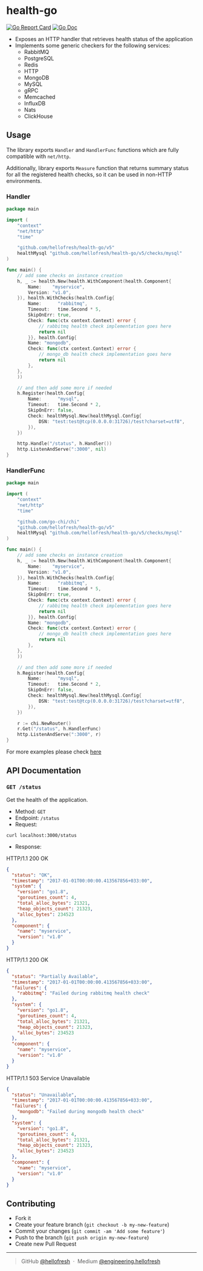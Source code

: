 # health-go

[![Go Report Card](https://goreportcard.com/badge/github.com/hellofresh/health-go)](https://goreportcard.com/report/github.com/hellofresh/health-go)
[![Go Doc](https://godoc.org/github.com/hellofresh/health-go?status.svg)](https://godoc.org/github.com/hellofresh/health-go)

* Exposes an HTTP handler that retrieves health status of the application
* Implements some generic checkers for the following services:
  * RabbitMQ
  * PostgreSQL
  * Redis
  * HTTP
  * MongoDB
  * MySQL
  * gRPC
  * Memcached
  * InfluxDB
  * Nats
  * ClickHouse

## Usage

The library exports `Handler` and `HandlerFunc` functions which are fully compatible with `net/http`.

Additionally, library exports `Measure` function that returns summary status for all the registered health checks,
so it can be used in non-HTTP environments.

### Handler

```go
package main

import (
	"context"
	"net/http"
	"time"

	"github.com/hellofresh/health-go/v5"
	healthMysql "github.com/hellofresh/health-go/v5/checks/mysql"
)

func main() {
	// add some checks on instance creation
	h, _ := health.New(health.WithComponent(health.Component{
		Name:    "myservice",
		Version: "v1.0",
	}), health.WithChecks(health.Config{
		Name:      "rabbitmq",
		Timeout:   time.Second * 5,
		SkipOnErr: true,
		Check: func(ctx context.Context) error {
			// rabbitmq health check implementation goes here
			return nil
		}}, health.Config{
		Name: "mongodb",
		Check: func(ctx context.Context) error {
			// mongo_db health check implementation goes here
			return nil
		},
	},
	))

	// and then add some more if needed
	h.Register(health.Config{
		Name:      "mysql",
		Timeout:   time.Second * 2,
		SkipOnErr: false,
		Check: healthMysql.New(healthMysql.Config{
			DSN: "test:test@tcp(0.0.0.0:31726)/test?charset=utf8",
		}),
	})

	http.Handle("/status", h.Handler())
	http.ListenAndServe(":3000", nil)
}
```

### HandlerFunc
```go
package main

import (
	"context"
	"net/http"
	"time"

	"github.com/go-chi/chi"
	"github.com/hellofresh/health-go/v5"
	healthMysql "github.com/hellofresh/health-go/v5/checks/mysql"
)

func main() {
	// add some checks on instance creation
	h, _ := health.New(health.WithComponent(health.Component{
		Name:    "myservice",
		Version: "v1.0",
	}), health.WithChecks(health.Config{
		Name:      "rabbitmq",
		Timeout:   time.Second * 5,
		SkipOnErr: true,
		Check: func(ctx context.Context) error {
			// rabbitmq health check implementation goes here
			return nil
		}}, health.Config{
		Name: "mongodb",
		Check: func(ctx context.Context) error {
			// mongo_db health check implementation goes here
			return nil
		},
	},
	))

	// and then add some more if needed
	h.Register(health.Config{
		Name:      "mysql",
		Timeout:   time.Second * 2,
		SkipOnErr: false,
		Check: healthMysql.New(healthMysql.Config{
			DSN: "test:test@tcp(0.0.0.0:31726)/test?charset=utf8",
		}),
	})

	r := chi.NewRouter()
	r.Get("/status", h.HandlerFunc)
	http.ListenAndServe(":3000", r)
}
```

For more examples please check [here](https://github.com/hellofresh/health-go/blob/master/_examples/server.go)
## API Documentation

### `GET /status`

Get the health of the application.
- Method: `GET`
- Endpoint: `/status`
- Request:
```
curl localhost:3000/status
```
- Response:

HTTP/1.1 200 OK
```json
{
  "status": "OK",
  "timestamp": "2017-01-01T00:00:00.413567856+033:00",
  "system": {
    "version": "go1.8",
    "goroutines_count": 4,
    "total_alloc_bytes": 21321,
    "heap_objects_count": 21323,
    "alloc_bytes": 234523
  },
  "component": {
    "name": "myservice",
    "version": "v1.0"
  }
}
```

HTTP/1.1 200 OK
```json
{
  "status": "Partially Available",
  "timestamp": "2017-01-01T00:00:00.413567856+033:00",
  "failures": {
    "rabbitmq": "Failed during rabbitmq health check"
  },
  "system": {
    "version": "go1.8",
    "goroutines_count": 4,
    "total_alloc_bytes": 21321,
    "heap_objects_count": 21323,
    "alloc_bytes": 234523
  },
  "component": {
    "name": "myservice",
    "version": "v1.0"
  }
}
```

HTTP/1.1 503 Service Unavailable
```json
{
  "status": "Unavailable",
  "timestamp": "2017-01-01T00:00:00.413567856+033:00",
  "failures": {
    "mongodb": "Failed during mongodb health check"
  },
  "system": {
    "version": "go1.8",
    "goroutines_count": 4,
    "total_alloc_bytes": 21321,
    "heap_objects_count": 21323,
    "alloc_bytes": 234523
  },
  "component": {
    "name": "myservice",
    "version": "v1.0"
  }
}
```

## Contributing
- Fork it
- Create your feature branch (`git checkout -b my-new-feature`)
- Commit your changes (`git commit -am 'Add some feature'`)
- Push to the branch (`git push origin my-new-feature`)
- Create new Pull Request

---
> GitHub [@hellofresh](https://github.com/hellofresh) &nbsp;&middot;&nbsp;
> Medium [@engineering.hellofresh](https://engineering.hellofresh.com)
